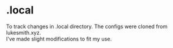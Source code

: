 # .local
To track changes in .local directory.
The configs were cloned from lukesmith.xyz.  
I've made slight modifications to fit my use.

